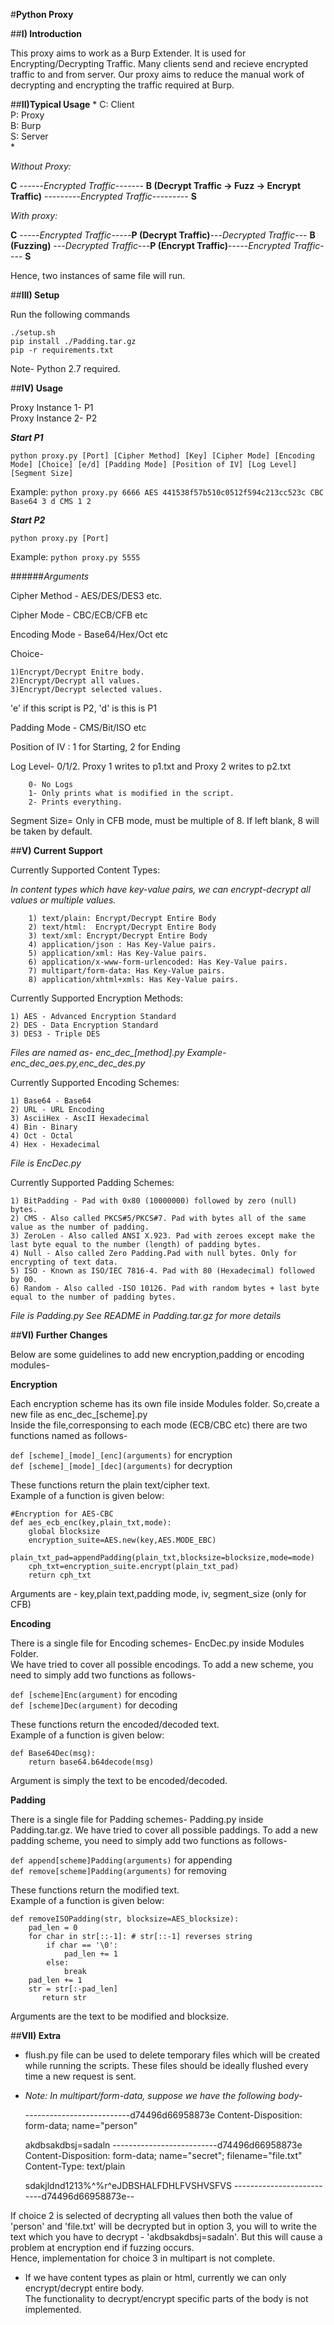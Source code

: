 #**Python Proxy**

##**I) Introduction**

This proxy aims to work as a Burp Extender. It is used for Encrypting/Decrypting Traffic.
Many clients send and recieve encrypted traffic to and from server.
Our proxy aims to reduce the manual work of decrypting and encrypting the traffic required at Burp. 

##**II)Typical Usage**
*
C: Client  
P: Proxy  
B: Burp  
S: Server  
*
  
*Without Proxy:*  


  **C** ------*Encrypted Traffic*------- **B (Decrypt Traffic -> Fuzz -> Encrypt Traffic)** ---------*Encrypted Traffic*--------- **S**

*With proxy:*  


  **C** -----*Encrypted Traffic*-----**P (Decrypt Traffic)**---*Decrypted Traffic*--- **B (Fuzzing)** ---*Decrypted Traffic*---**P (Encrypt Traffic)**-----*Encrypted Traffic*---- **S**

					

Hence, two instances of same file will run.

##**III) Setup**

Run the following commands  
  
`./setup.sh`   
`pip install ./Padding.tar.gz`  
`pip -r requirements.txt`  

Note- Python 2.7 required.

##**IV) Usage**

Proxy Instance 1- P1  
Proxy Instance 2- P2  

**_Start P1_**  
  
`python proxy.py [Port] [Cipher Method] [Key] [Cipher Mode] [Encoding Mode] [Choice] [e/d] [Padding Mode] [Position of IV] [Log Level] [Segment Size]`  
  
Example: `python proxy.py 6666 AES 441538f57b510c0512f594c213cc523c CBC Base64 3 d CMS 1 2`  
  
**_Start P2_**  
  
`python proxy.py [Port]`  

Example: `python proxy.py 5555`

 
######*Arguments*  

Cipher Method - AES/DES/DES3 etc.  

Cipher Mode - CBC/ECB/CFB etc  

Encoding Mode - Base64/Hex/Oct etc  

Choice-  

	1)Encrypt/Decrypt Enitre body.  
	2)Encrypt/Decrypt all values.  
	3)Encrypt/Decrypt selected values.  


'e' if this script is P2, 'd' is this is P1  

Padding Mode - CMS/Bit/ISO etc  

Position of IV : 1 for Starting, 2 for Ending  

Log Level- 0/1/2. Proxy 1 writes to p1.txt and Proxy 2 writes to p2.txt  

       	0- No Logs 
		1- Only prints what is modified in the script.     
		2- Prints everything.  

Segment Size= Only in CFB mode, must be multiple of 8. If left blank, 8 will be taken by default.

##**V) Current Support**  

Currently Supported Content Types:

*In content types which have key-value pairs, we can encrypt-decrypt all values or multiple values.*

        1) text/plain: Encrypt/Decrypt Entire Body
        2) text/html:  Encrypt/Decrypt Entire Body
        3) text/xml: Encrypt/Decrypt Entire Body
        4) application/json : Has Key-Value pairs. 
        5) application/xml: Has Key-Value pairs. 
        6) application/x-www-form-urlencoded: Has Key-Value pairs. 
        7) multipart/form-data: Has Key-Value pairs.
        8) application/xhtml+xmls: Has Key-Value pairs.

Currently Supported Encryption Methods:

	1) AES - Advanced Encryption Standard
	2) DES - Data Encryption Standard
	3) DES3 - Triple DES

*Files are named as- enc_dec_[method].py Example- enc_dec_aes.py,enc_dec_des.py*

Currently Supported Encoding Schemes:

	1) Base64 - Base64
	2) URL - URL Encoding
	3) AsciiHex - AscII Hexadecimal
	4) Bin - Binary
	4) Oct - Octal
	4) Hex - Hexadecimal 

*File is EncDec.py*

Currently Supported Padding Schemes:

	1) BitPadding - Pad with 0x80 (10000000) followed by zero (null) bytes.
	2) CMS - Also called PKCS#5/PKCS#7. Pad with bytes all of the same value as the number of padding.
	3) ZeroLen - Also called ANSI X.923. Pad with zeroes except make the last byte equal to the number (length) of padding bytes.
	4) Null - Also called Zero Padding.Pad with null bytes. Only for encrypting of text data.
	5) ISO - Known as ISO/IEC 7816-4. Pad with 80 (Hexadecimal) followed by 00.
	6) Random - Also called -ISO 10126. Pad with random bytes + last byte equal to the number of padding bytes. 
	
*File is Padding.py*
*See README in Padding.tar.gz for more details*


##**VI) Further Changes**

Below are some guidelines to add new encryption,padding or encoding modules-

**Encryption**

Each encryption scheme has its own file inside Modules folder. 
So,create a new file as enc_dec_[scheme].py  
Inside the file,corresponsing to each mode (ECB/CBC etc) there are two functions named as follows-  

`def [scheme]_[mode]_[enc](arguments)` for encryption   
`def [scheme]_[mode]_[dec](arguments)` for decryption  

These functions return the plain text/cipher text.  
Example of a function is given below:    

	#Encryption for AES-CBC  
	def aes_ecb_enc(key,plain_txt,mode):   
		global blocksize  
		encryption_suite=AES.new(key,AES.MODE_EBC)  
		plain_txt_pad=appendPadding(plain_txt,blocksize=blocksize,mode=mode)  
		cph_txt=encryption_suite.encrypt(plain_txt_pad)  
		return cph_txt       
  
Arguments are - key,plain text,padding mode, iv, segment_size (only for CFB)  
  
    
**Encoding**  
  
There is a single file for Encoding schemes- EncDec.py inside Modules Folder.  
We have tried to cover all possible encodings. To add a new scheme, you need to simply add two functions as follows-  

`def [scheme]Enc(argument)` for encoding  
`def [scheme]Dec(argument)` for decoding  

These functions return the encoded/decoded text.   
Example of a function is given below:  

	def Base64Dec(msg):  
		return base64.b64decode(msg)

Argument is simply the text to be encoded/decoded.  

  
**Padding**

There is a single file for Padding schemes- Padding.py inside Padding.tar.gz.
We have tried to cover all possible paddings. To add a new padding scheme, you need to simply add two functions as follows-  

`def append[scheme]Padding(arguments)`  for appending  
`def remove[scheme]Padding(arguments)`  for removing    

These functions return the modified text.  
Example of a function is given below:  

`def removeISOPadding(str, blocksize=AES_blocksize):`     
`    pad_len = 0`          
`    for char in str[::-1]: # str[::-1] reverses string`  
`        if char == '\0':`    
`            pad_len += 1`    
`        else:`    
`            break`    
`    pad_len += 1`    
`    str = str[:-pad_len]`    
`   	return str`        

Arguments are the text to be modified and blocksize.


##**VII) Extra**

* flush.py file can be used to delete temporary files which will be created while running the scripts. 
These files should be ideally flushed every time a new request is sent.

*  *Note: In multipart/form-data, suppose we have the following body-*  

	--------------------------d74496d66958873e
	Content-Disposition: form-data; name="person"  
	 
	akdbsakdbsj=sadaln
	--------------------------d74496d66958873e
	Content-Disposition: form-data; name="secret"; filename="file.txt"
	Content-Type: text/plain
	 
	sdakjldnd1213%^%r^eJDBSHALFDHLFVSHVSFVS
	--------------------------d74496d66958873e--
	 
  
If choice 2 is selected of decrypting all values then both the value of 'person' and 'file.txt' will be decrypted but in option 3, you will to write the text which you have to decrypt - 'akdbsakdbsj=sadaln'. But this will cause a problem at encryption end if fuzzing occurs.  
Hence, implementation for choice 3 in multipart is not complete.    
  
*  If we have content types as plain or html, currently we can only encrypt/decrypt entire body.  
The functionality to decrypt/encrypt specific parts of the body is not implemented.  
